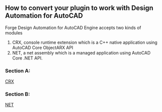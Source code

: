 ## How to convert your plugin to work with Design Automation for AutoCAD

Forge Design Automation for AutoCAD Engine accepts two kinds of modules 

1.  CRX, console runtime extension which is a C++ native application using AutoCAD Core ObjectARX API 
2.  NET, a net assembly which is a managed application using AutoCAD Core .NET API.

### Section A: 
[CRX](main.md)

### Section B:
[NET](https://learnforge.autodesk.io/#/designautomation/appbundle/engines/autocad)


